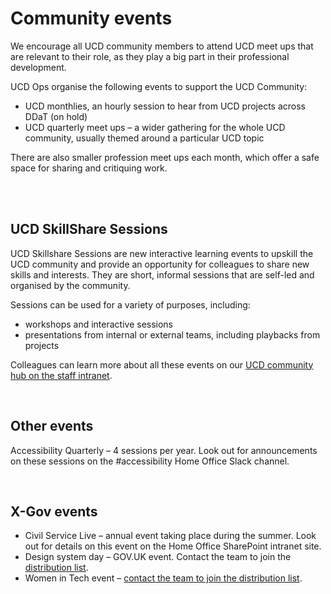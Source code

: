 Community events
================

We encourage all UCD community members to attend UCD meet ups that are relevant to their role, as they play a big part in their professional development.

UCD Ops organise the following events to support the UCD Community:
- UCD monthlies, an hourly session to hear from UCD projects across DDaT (on hold)
- UCD quarterly meet ups – a wider gathering for the whole UCD community, usually themed around a particular UCD topic

There are also smaller profession meet ups each month, which offer a safe space for sharing and critiquing work. 

<br />
<br />


## UCD SkillShare Sessions

UCD Skillshare Sessions are new interactive learning events to upskill the UCD community and provide an opportunity for colleagues to share new skills and interests. They are short, informal sessions that are self-led and organised by the community. 

Sessions can be used for a variety of purposes, including: 
-	workshops and interactive sessions
-	presentations from internal or external teams, including playbacks from projects


Colleagues can learn more about all these events on our [UCD community hub on the staff intranet](https://homeofficegovuk.sharepoint.com/sites/UCDcommunityHub/SitePages/Staff-events.aspx?csf=1&web=1&share=EZxHcWb_DIdKoR2N0mkQVRIB8903sr6XJqsG7Gn7MGsR-w&e=rSivCt&CID=48fb3e32-ec4a-4c75-a2d2-ae9fea2f36a0). 

<br />

## Other events
Accessibility Quarterly – 4 sessions per year. Look out for announcements on these sessions on the #accessibility Home Office Slack channel.

 <br />
 
## X-Gov events

- Civil Service Live – annual event taking place during the summer. Look out for details on this event on the Home Office SharePoint intranet site.
- Design system day – GOV.UK event. Contact the team to join the [distribution list](mailto:design-system-announcements@digital.cabinet-office.gov.uk).
- Women in Tech event – [contact the team to join the distribution list](mailto:ddatwomenintech@homeoffice.gov.uk).  
